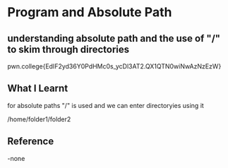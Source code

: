 # Program and Absolute Path
## understanding absolute path and the use of "/" to skim through directories

pwn.college{EdIF2yd36Y0PdHMc0s_ycDl3AT2.QX1QTN0wiNwAzNzEzW}

## What I Learnt

for absolute paths "/" is used and we can enter directoryies using it 

/home/folder1/folder2

## Reference

-none
